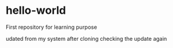 # hello-world
First repository for learning purpose

udated from my system after cloning
checking the update again
